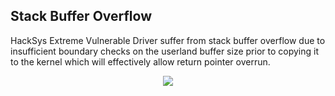 ## Stack Buffer Overflow
HackSys Extreme Vulnerable Driver suffer from stack buffer overflow due to insufficient boundary checks on the userland buffer size prior to copying it to the kernel which will effectively allow return pointer overrun.   

<p align="center">
  <img  src="https://github.com/ihack4falafel/OSEE/blob/master/Kernel%20Exploitation/HEVD/Stack%20Buffer%20Overflow/Demo.gif">
</p>
